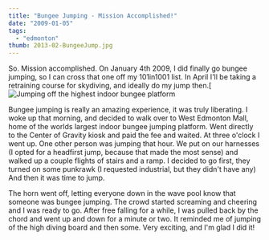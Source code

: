 ```yaml
---
title: "Bungee Jumping - Mission Accomplished!"
date: "2009-01-05"
tags:
  - "edmonton"
thumb: 2013-02-BungeeJump.jpg
---
```


So. Mission accomplished. On January 4th 2009, I did finally go bungee jumping, so I can cross that one off my 101in1001 list. In April I'll be taking a retraining course for skydiving, and ideally do my jump then.[![Jumping off the highest indoor bungee platform](https://meshell.ca/blog/wp-content/uploads/2013/02/647_112131040523_9840_n.jpg)

Bungee jumping is really an amazing experience, it was truly liberating. I woke up that morning, and decided to walk over to West Edmonton Mall, home of the worlds largest indoor bungee jumping platform. Went directly to the Center of Gravity kiosk and paid the fee and waited. At three o'clock I went up. One other person was jumping that hour. We put on our harnesses (I opted for a headfirst jump, because that made the most sense) and walked up a couple flights of stairs and a ramp. I decided to go first, they turned on some punkrawk (I requested industrial, but they didn't have any) And then it was time to jump.

The horn went off, letting everyone down in the wave pool know that someone was bungee jumping. The crowd started screaming and cheering and I was ready to go. After free falling for a while, I was pulled back by the chord and went up and down for a minute or two. It reminded me of jumping of the high diving board and then some. Very exciting, and I'm glad I did it!
